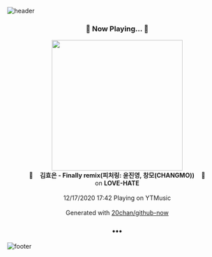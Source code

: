 ![header](https://capsule-render.vercel.app/api?type=wave&height=170&section=header&text=Hi.%20I'm%20SHIFT&fontColor=090707&fontAlignX=45&fontAlignY=65&fontSize=100)

<h3 align="center">🎵 Now Playing... 🎵</h3>
<p align="center">
  <a href="https://music.youtube.com/channel/UCJrizhKhrz1BAJ0h7UW5KNw">
    <img width="300" src="https://lh3.googleusercontent.com/wSaCVGFPFZoiOU2zWu-9epNWqFlsMlMbL9qGWNOVqAFR61Ol8U-2Igw00GFKyjSCCCHhb2anT9vPp98">
  </a>
  <br>
  🎵&nbsp&nbsp&nbsp <b>김효은 - Finally remix(피처링: 윤진영, 창모(CHANGMO))</b> &nbsp&nbsp&nbsp🎵
  <br>
  on <b>LOVE-HATE</b>
  
  <br />
  <br />
  12/17/2020 17:42 Playing on YTMusic
  <br />
  <br />
  Generated with <a href="https://github.com/20chan/github-now">20chan/github-now</a>
</p>

<h3 align="center">•••</h3>

![footer](https://capsule-render.vercel.app/api?type=wave&height=150&section=footer)
